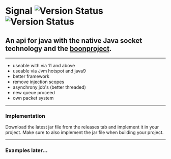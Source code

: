 # Signal ![Version Status ](https://img.shields.io/badge/JDK-11-red?style=for-the-badge) ![Version Status ](https://img.shields.io/badge/RELEASE-v0.5.4-blue?style=for-the-badge)

## An api for java with the native Java socket technology and the [boonproject](https://github.com/boonproject/boon).

________________________________________

- useable with via 11 and above
- useable via Jvm hotspot and java9
- better framework
- remove injection scopes
- asynchrony job's (better threaded)
- new queue proceed
- own packet system

________________________________________

### Implementation

Download the latest jar file from the releases tab and implement it in your project. Make sure to also implement the jar
file when building your project.
________________________________________

### Examples later...